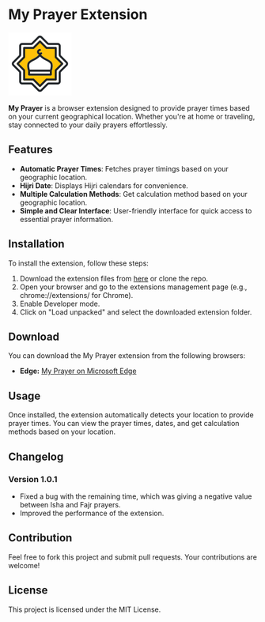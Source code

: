 # My Prayer Extension

![My Prayer Logo](./imgs/icon-128.png)

**My Prayer** is a browser extension designed to provide prayer times based on your current geographical location. Whether you're at home or traveling, stay connected to your daily prayers effortlessly.

## Features

- **Automatic Prayer Times**: Fetches prayer timings based on your geographic location.
- **Hijri Date**: Displays Hijri calendars for convenience.
- **Multiple Calculation Methods**: Get calculation method based on your geographic location.
- **Simple and Clear Interface**: User-friendly interface for quick access to essential prayer information.

## Installation

To install the extension, follow these steps:

1. Download the extension files from [here](https://github.com/mahmouddwidar/My-Prayer/archive/refs/heads/main.zip) or clone the repo.
2. Open your browser and go to the extensions management page (e.g., chrome://extensions/ for Chrome).
3. Enable Developer mode.
4. Click on "Load unpacked" and select the downloaded extension folder.

## Download

You can download the My Prayer extension from the following browsers:

- **Edge:** [My Prayer on Microsoft Edge](https://microsoftedge.microsoft.com/addons/detail/my-prayer/kfifklbdcpifbkeebmieolhfnkkepbgk?hl=en-US)
  
## Usage

Once installed, the extension automatically detects your location to provide prayer times. You can view the prayer times, dates, and get calculation methods based on your location.

## Changelog

### Version 1.0.1
- Fixed a bug with the remaining time, which was giving a negative value between Isha and Fajr prayers.
- Improved the performance of the extension.

## Contribution

Feel free to fork this project and submit pull requests. Your contributions are welcome!

## License

This project is licensed under the MIT License.
